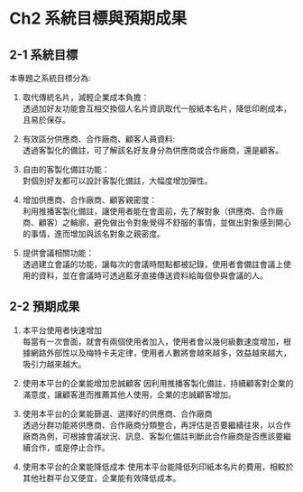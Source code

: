 # Ch2 系統目標與預期成果

## 2-1 系統目標
本專題之系統目標分為:
1. 取代傳統名片，減輕企業成本負擔：  
透過加好友功能會互相交換個人名片資訊取代一般紙本名片，降低印刷成本，且易於保存。

2. 有效區分供應商、合作廠商、顧客人員資料:  
透過客製化的備註，可了解該名好友身分為供應商或合作廠商，還是顧客。

3. 自由的客製化備註功能：  
對個別好友都可以設計客製化備註，大幅度增加彈性。

4. 增加供應商、合作廠商、顧客親密度：  
利用推播客製化備註，讓使用者能在會面前，先了解對象（供應商、合作廠商、顧客）之輪廓，避免做出令對象覺得不舒服的事情，並做出對象感到開心的事情，進而增加與該名對象之親密度。

5. 提供會議相關功能：   
透過建立會議的功能，讓每次的會議時間點都被記錄，使用者會備註會議上使用的資料，並在會議時可透過藍牙直接傳送資料給每個參與會議的人。


## 2-2 預期成果

1. 本平台使用者快速增加  
每當有一次會面，就會有兩個使用者加入，使用者會以幾何級數速度增加，根據網路外部性以及梅特卡夫定律，使用者人數將會越來越多，效益越來越大，吸引力越來越大。

2. 使用本平台的企業能增加忠誠顧客
因利用推播客製化備註，持續顧客對企業的滿意度，讓顧客進而推薦其他人使用，企業的忠誠顧客增加。

3. 使用本平台的企業能篩選、選擇好的供應商、合作廠商  
透過分群功能將供應商、合作廠商分類整合，再評估是否要繼續往來，以合作廠商為例，可根據會議狀況、訊息、客製化備註判斷此合作廠商是否應該要繼續合作，或是停止合作。

4. 使用本平台的企業能降低成本
使用本平台能降低列印紙本名片的費用，相較於其他社群平台又便宜，企業能有效降低成本。